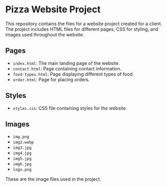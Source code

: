 # Pizza Website Project

This repository contains the files for a website project created for a client. The project includes HTML files for different pages, CSS for styling, and images used throughout the website.

## Pages

- `index.html`: The main landing page of the website.
- `contact.html`: Page containing contact information.
- `food-types.html`: Page displaying different types of food.
- `order.html`: Page for placing orders.

## Styles

- `styles.css`: CSS file containing styles for the website.

## Images

- `img.png`
- `img2.webp`
- `img3.jpg`
- `img4.jpg`
- `img5.jpg`
- `img6.jpg`
- `logo.png`

These are the image files used in the project.
